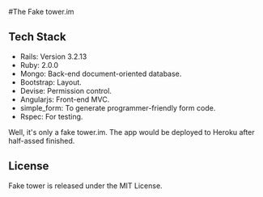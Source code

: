 #The Fake tower.im


Tech Stack
-----------

* Rails: Version 3.2.13
* Ruby: 2.0.0
* Mongo: Back-end document-oriented database.
* Bootstrap: Layout.
* Devise: Permission control.
* Angularjs: Front-end MVC.
* simple_form: To generate programmer-friendly form code.
* Rspec: For testing.

Well, it's only a fake tower.im. The app would be deployed to Heroku after half-assed finished.

License
---------
Fake tower is released under the MIT License.